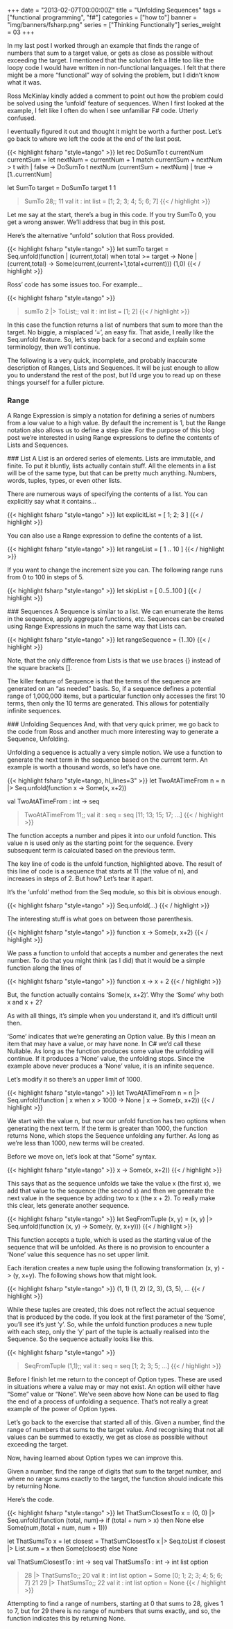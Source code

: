 +++
date = "2013-02-07T00:00:00Z"
title = "Unfolding Sequences"
tags = ["functional programming", "f#"]
categories = ["how to"]
banner = "img/banners/fsharp.png"
series = ["Thinking Functionally"]
series_weight = 03
+++


In my last post I worked through an example that finds the range of numbers that sum to a target value, or gets as close as possible without exceeding the target. I mentioned that the solution felt a little too like the loopy code I would have written in non-functional languages. I felt that there might be a more “functional” way of solving the problem, but I didn’t know what it was.

Ross McKinlay kindly added a comment to point out how the problem could be solved using the ‘unfold’ feature of sequences. When I first looked at the example, I felt like I often do when I see unfamiliar F# code. Utterly confused.

I eventually figured it out and thought it might be worth a further post. Let’s go back to where we left the code at the end of the last post.

{{< highlight fsharp "style=tango" >}}
let rec DoSumTo t currentNum currentSum =
    let nextNum = currentNum + 1
    match currentSum + nextNum > t with
    | false -> DoSumTo t nextNum (currentSum + nextNum)
    | true -> [1..currentNum]

let SumTo target =
    DoSumTo target 1 1
 
> SumTo 28;;
11
val it : int list = [1; 2; 3; 4; 5; 6; 7]
{{< / highlight >}}

Let me say at the start, there’s a bug in this code. If you try SumTo 0, you get a wrong answer. We’ll address that bug in this post.

Here’s the alternative “unfold” solution that Ross provided.

{{< highlight fsharp "style=tango" >}}
let sumTo target =
    Seq.unfold(function
    | (current,total) when total >= target -> None
    | (current,total) -> Some(current,(current+1,total+current))) (1,0) 
{{< / highlight >}}

Ross’ code has some issues too. For example…

{{< highlight fsharp "style=tango" >}}
> sumTo 2 |> ToList;;
val it : int list = [1; 2]
{{< / highlight >}}

In this case the function returns a list of numbers that sum to more than the target. No biggie, a misplaced ‘=’, an easy fix. That aside, I really like the Seq.unfold feature. So, let’s step back for a second and explain some terminology, then we’ll continue.

The following is a very quick, incomplete, and probably inaccurate description of Ranges, Lists and Sequences. It will be just enough to allow you to understand the rest of the post, but I’d urge you to read up on these things yourself for a fuller picture.

### Range
A Range Expression is simply a notation for defining a series of numbers from a low value to a high value. By default the increment is 1, but the Range notation also allows us to define a step size. For the purpose of this blog post we’re interested in using Range expressions to define the contents of Lists and Sequences.

### List
A List is an ordered series of elements. Lists are immutable, and finite. To put it bluntly, lists actually contain stuff. All the elements in a list will be of the same type, but that can be pretty much anything. Numbers, words, tuples, types, or even other lists.

There are numerous ways of specifying the contents of a list. You can explicitly say what it contains…

{{< highlight fsharp "style=tango" >}}
let explicitList = [ 1; 2; 3 ]
{{< / highlight >}}

You can also use a Range expression to define the contents of a list.

{{< highlight fsharp "style=tango" >}}
let rangeList = [ 1 .. 10 ]
{{< / highlight >}}

If you want to change the increment size you can. The following range runs from 0 to 100 in steps of 5.

{{< highlight fsharp "style=tango" >}}
let skipList = [ 0..5..100 ]
{{< / highlight >}}

### Sequences
A Sequence is similar to a list. We can enumerate the items in the sequence, apply aggregate functions, etc. Sequences can be created using Range Expressions in much the same way that Lists can.

{{< highlight fsharp "style=tango" >}}
let rangeSequence = {1..10}
{{< / highlight >}}

Note, that the only difference from Lists is that we use braces {} instead of the square brackets [].

The killer feature of Sequence is that the terms of the sequence are generated on an “as needed” basis. So, if a sequence defines a potential range of 1,000,000 items, but a particular function only accesses the first 10 terms, then only the 10 terms are generated. This allows for potentially infinite sequences.

### Unfolding Sequences
And, with that very quick primer, we go back to the code from Ross and another much more interesting way to generate a Sequence, Unfolding.

Unfolding a sequence is actually a very simple notion. We use a function to generate the next term in the sequence based on the current term. An example is worth a thousand words, so let’s have one.

{{< highlight fsharp "style=tango, hl_lines=3" >}}
let TwoAtATimeFrom n =
    n
    |> Seq.unfold(function x -> Some(x, x+2))
 
val TwoAtATimeFrom : int -> seq<int>
 
> TwoAtATimeFrom 11;;
val it : seq<int> = seq [11; 13; 15; 17; ...]
{{< / highlight >}}

The function accepts a number and pipes it into our unfold function. This value n is used only as the starting point for the sequence. Every subsequent term is calculated based on the previous term.

The key line of code is the unfold function, highlighted above. The result of this line of code is a sequence that starts at 11 (the value of n), and increases in steps of 2. But how? Let’s tear it apart.

It’s the ‘unfold’ method from the Seq module, so this bit is obvious enough.

{{< highlight fsharp "style=tango" >}}
Seq.unfold(...)
{{< / highlight >}}

The interesting stuff is what goes on between those parenthesis.

{{< highlight fsharp "style=tango" >}}
function x -> Some(x, x+2)
{{< / highlight >}}

We pass a function to unfold that accepts a number and generates the next number. To do that you might think (as I did) that it would be a simple function along the lines of

{{< highlight fsharp "style=tango" >}}
function x -> x + 2
{{< / highlight >}}

But, the function actually contains ‘Some(x, x+2)’.
Why the ‘Some’ why both x and x + 2?

As with all things, it’s simple when you understand it, and it’s difficult until then.

‘Some’ indicates that we’re generating an Option value. By this I mean an item that may have a value, or may have none. In C# we’d call these Nullable. As long as the function produces some value the unfolding will continue. If it produces a ‘None’ value, the unfolding stops. Since the example above never produces a ‘None’ value, it is an infinite sequence.

Let’s modify it so there’s an upper limit of 1000.

{{< highlight fsharp "style=tango" >}}
let TwoAtATimeFrom n =
    n |> Seq.unfold(function
    | x when x > 1000 -> None 
    | x -> Some(x, x+2))
{{< / highlight >}}

We start with the value n, but now our unfold function has two options when generating the next term. If the term is greater than 1000, the function returns None, which stops the Sequence unfolding any further. As long as we’re less than 1000, new terms will be created.

Before we move on, let’s look at that “Some” syntax.

{{< highlight fsharp "style=tango" >}}
x -> Some(x, x+2))
{{< / highlight >}}

This says that as the sequence unfolds we take the value x (the first x), we add that value to the sequence (the second x) and then we generate the next value in the sequence by adding two to x (the x + 2). To really make this clear, lets generate another sequence.

{{< highlight fsharp "style=tango" >}}
let SeqFromTuple (x, y) =
    (x, y) |> Seq.unfold(function
    (x, y) -> Some(y, (y, x+y)))
{{< / highlight >}}

This function accepts a tuple, which is used as the starting value of the sequence that will be unfolded. As there is no provision to encounter a ‘None’ value this sequence has no set upper limit.

Each iteration creates a new tuple using the following transformation (x, y) -> (y, x+y). The following shows how that might look.

{{< highlight fsharp "style=tango" >}}
(1, 1) (1, 2) (2, 3), (3, 5), …
{{< / highlight >}}

While these tuples are created, this does not reflect the actual sequence that is produced by the code. If you look at the first parameter of the ‘Some’, you’ll see it’s just ‘y’. So, while the unfold function produces a new tuple with each step, only the ‘y’ part of the tuple is actually realised into the Sequence. So the sequence actually looks like this.

{{< highlight fsharp "style=tango" >}}
> SeqFromTuple (1,1);;
val it : seq<int> = seq [1; 2; 3; 5; ...]
{{< / highlight >}}

Before I finish let me return to the concept of Option types. These are used in situations where a value may or may not exist. An option will either have “Some” value or “None”. We’ve seen above how None can be used to flag the end of a process of unfolding a sequence. That’s not really a great example of the power of Option types.

Let’s go back to the exercise that started all of this. Given a number, find the range of numbers that sums to the target value. And recognising that not all values can be summed to exactly, we get as close as possible without exceeding the target.

Now, having learned about Option types we can improve this.

Given a number, find the range of digits that sum to the target number, and where no range sums exactly to the target, the function should indicate this by returning None.

Here’s the code.

{{< highlight fsharp "style=tango" >}}
let ThatSumClosestTo x =
    (0, 0)
    |> Seq.unfold(function
        (total, num)-> if (total + num > x) 
                       then None 
                       else Some(num,(total + num, num + 1)))
 
let ThatSumsTo x =
    let closest = 
        ThatSumClosestTo x
        |> Seq.toList
    if closest |> List.sum = x 
    then Some(closest)
    else None
 
val ThatSumClosestTo : int -> seq<int>
val ThatSumsTo : int -> int list option
 
> 28 |> ThatSumsTo;;
20
val it : int list option = Some [0; 1; 2; 3; 4; 5; 6; 7]
21
> 29 |> ThatSumsTo;;
22
val it : int list option = None
{{< / highlight >}}

Attempting to find a range of numbers, starting at 0 that sums to 28, gives 1 to 7, but for 29 there is no range of numbers that sums exactly, and so, the function indicates this by returning None.